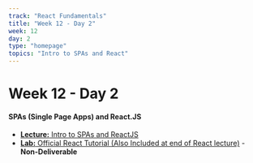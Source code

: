 ```yaml
---
track: "React Fundamentals"
title: "Week 12 - Day 2"
week: 12
day: 2
type: "homepage"
topics: "Intro to SPAs and React"
---
```




# Week 12 - Day 2

#### SPAs (Single Page Apps) and React.JS
- [**Lecture:** Intro to SPAs and ReactJS](/react-fundamentals/week-12/day-2/lecture-materials/intro-to-spas-and-reactjs/)
- [**Lab:** Official React Tutorial (Also Included at end of React lecture)](https://reactjs.org/tutorial/tutorial.html) - **Non-Deliverable**
<!-- - [**Bonus Recording:** A Tour of Create React App]() -->
